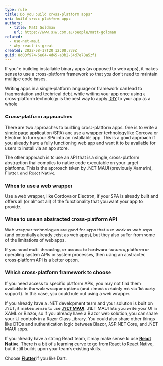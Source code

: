 ```yaml
---
type: rule
title: Do you build cross-platform apps?
uri: build-cross-platform-apps
authors:
  - title: Matt Goldman
    url: https://www.ssw.com.au/people/matt-goldman
related:
  - use-net-maui
  - why-react-is-great
created: 2022-08-17T20:12:08.779Z
guid: 8d03f974-6e64-4d65-a3b2-04d7e78a52f1
---
```

If you’re building installable binary apps (as opposed to web apps), it makes sense to use a cross-platform framework so that you don’t need to maintain multiple code bases. 

Writing apps in a single-platform language or framework can lead to fragmentation and technical debt, while writing your app once using a cross-platform technology is the best way to apply [DRY](/do-you-look-for-duplicate-code) to your app as a whole.
  
<!--endintro-->
 
### Cross-platform approaches
 
There are two approaches to building cross-platform apps. One is to write a single page application (SPA) and use a wrapper technology like Cordova or Electron to turn your SPA into an installable app. This is a good approach if you already have a fully functioning web app and want it to be available for users to install via an app store.
 
The other approach is to use an API that is a single, cross-platform abstraction that compiles to native code executable on your target platforms. This is the approach taken by .NET MAUI (previously Xamarin), Flutter, and React Native.
 
### When to use a web wrapper
 
Use a web wrapper, like Cordova or Electron, if your SPA is already built and offers all (or almost all) of the functionality that you want your app to provide.
 
### When to use an abstracted cross-platform API
 
Web wrapper technologies are good for apps that also work as web apps (and potentially already exist as web apps), but they also suffer from some of the limitations of web apps. 

If you need multi-threading, or access to hardware features, platform or operating system APIs or system processes, then using an abstracted cross-platform API is a better option.
 
### Which cross-platform framework to choose
 
If you need access to specific platform APIs, you may not find them available in the web wrapper options (and almost certainly not via 1st party support). In this case, you could rule out using a web wrapper.
 
If you already have a .NET development team and your solution is built on .NET, it makes sense to use **[.NET MAUI](https://docs.microsoft.com/en-us/dotnet/maui/what-is-maui)**. .NET MAUI lets you write your UI in XAML or Blazor, so if you already have a Blazor web solution, you can share your UI controls in a Razor Class Library. You could also share other things like DTOs and authentication logic between Blazor, ASP.NET Core, and .NET MAUI apps.
 
If you already have a strong React team, it may make sense to use **[React Native](https://reactnative.dev/)**. There is a bit of a learning curve to go from React to React Native, but it still builds upon your team’s existing skills.
 
Choose **[Flutter](https://flutter.dev/)** if you like Dart.
